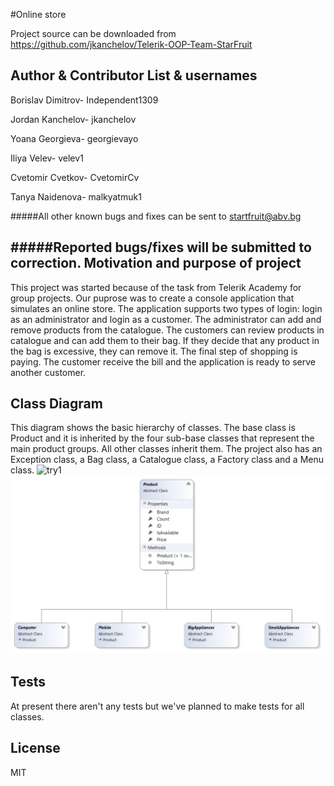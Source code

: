 #Online store


Project source can be downloaded from
https://github.com/jkanchelov/Telerik-OOP-Team-StarFruit

**Author & Contributor List & usernames**
-------------
Borislav Dimitrov- Independent1309

Jordan Kanchelov- jkanchelov

Yoana Georgieva- georgievayo

Iliya Velev- velev1

Cvetomir Cvetkov- CvetomirCv

Tanya Naidenova- malkyatmuk1

#####All other known bugs and fixes can be sent to startfruit@abv.bg

#####Reported bugs/fixes will be submitted to correction.
**Motivation and purpose of project**
---------------
This project was started because of the task from Telerik Academy for group projects. Our puprose was to create a console application that simulates an online store. 
The application supports two types of login: login as an administrator and login as a customer. The administrator can add and remove products from the catalogue. 
The customers can review products in catalogue and can add them to their bag. If they decide that any product in the bag is excessive, they can remove it. 
The final step of shopping is paying. The customer receive the bill and the application is ready to serve another customer.

**Class Diagram**
------------
This diagram shows the basic hierarchy of classes. The base class is Product and it is inherited by the four sub-base classes that represent the main product groups. All other classes inherit them. The project also has an Exception class, a Bag class, a Catalogue class, a Factory class and a Menu class.
![try1](https://cloud.githubusercontent.com/assets/25110077/21980185/dfe9cab2-dbea-11e6-9a9e-ff1c61cff5ad.png)
![image](/imgs/Product_classDiagram.jpg)

**Tests**
-----------
At present there aren't any tests but we've planned to make tests for all classes.

**License**
------------
MIT

